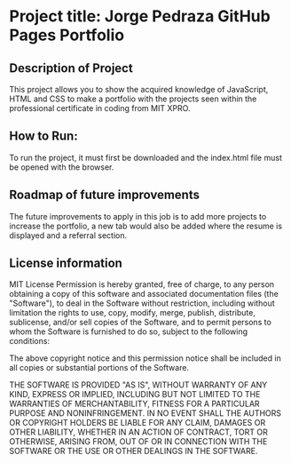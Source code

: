 # Project title: Jorge Pedraza GitHub Pages Portfolio

## Description of Project
This project allows you to show the acquired knowledge of JavaScript, HTML and CSS to make a portfolio with the projects seen within the professional certificate in coding from MIT XPRO.

## How to Run:
To run the project, it must first be downloaded and the index.html file must be opened with the browser.

## Roadmap of future improvements
The future improvements to apply in this job is to add more projects to increase the portfolio, a new tab would also be added where the resume is displayed and a referral section.

## License information
MIT License
Permission is hereby granted, free of charge, to any person obtaining a copy of this software and associated documentation files (the "Software"), to deal in the Software without restriction, including without limitation the rights to use, copy, modify, merge, publish, distribute, sublicense, and/or sell copies of the Software, and to permit persons to whom the Software is furnished to do so, subject to the following conditions:

The above copyright notice and this permission notice shall be included in all copies or substantial portions of the Software.

THE SOFTWARE IS PROVIDED "AS IS", WITHOUT WARRANTY OF ANY KIND, EXPRESS OR IMPLIED, INCLUDING BUT NOT LIMITED TO THE WARRANTIES OF MERCHANTABILITY, FITNESS FOR A PARTICULAR PURPOSE AND NONINFRINGEMENT. IN NO EVENT SHALL THE AUTHORS OR COPYRIGHT HOLDERS BE LIABLE FOR ANY CLAIM, DAMAGES OR OTHER LIABILITY, WHETHER IN AN ACTION OF CONTRACT, TORT OR OTHERWISE, ARISING FROM, OUT OF OR IN CONNECTION WITH THE SOFTWARE OR THE USE OR OTHER DEALINGS IN THE SOFTWARE.
